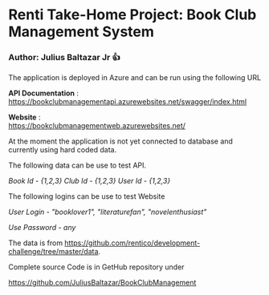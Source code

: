 # Renti Take-Home Project: Book Club Management System
### Author: Julius Baltazar Jr :+1:

The application is deployed in Azure and can be run using the following URL

**API Documentation**  :    
https://bookclubmanagementapi.azurewebsites.net/swagger/index.html

**Website**  :  
https://bookclubmanagementweb.azurewebsites.net/

At the moment the application is not yet connected to database and currently using hard coded data.

The following data can be use to test API. 

  *Book Id - {1,2,3}*
  *Club Id - {1,2,3}*
  *User Id - {1,2,3}*

The following logins can be use to test Website

 *User Login - "booklover1", "literaturefan", "novelenthusiast"*

 *Use Password - any*

The data is from https://github.com/rentico/development-challenge/tree/master/data.

Complete source Code is in GetHub repository under

https://github.com/JuliusBaltazar/BookClubManagement

